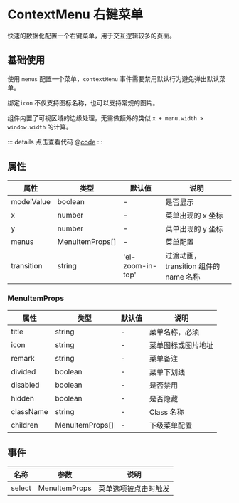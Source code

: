 # ContextMenu 右键菜单 <Badge text="v.1.0.7+" />

快速的数据化配置一个右键菜单，用于交互逻辑较多的页面。

## 基础使用

使用 `menus` 配置一个菜单，`contextMenu` 事件需要禁用默认行为避免弹出默认菜单。

绑定`icon` 不仅支持图标名称，也可以支持常规的图片。

组件内置了可视区域的边缘处理，无需做额外的类似 `x + menu.width > window.width` 的计算。

<ClientOnly><contextMenu/></ClientOnly>

::: details 点击查看代码
@[code](@example/contextMenu.vue)
:::

## 属性

| 属性       | 类型            | 默认值           | 说明                                  |
| ---------- | --------------- | ---------------- | ------------------------------------- |
| modelValue | boolean         | -                | 是否显示                              |
| x          | number          | -                | 菜单出现的 x 坐标                     |
| y          | number          | -                | 菜单出现的 y 坐标                     |
| menus      | MenuItemProps[] | -                | 菜单配置                              |
| transition | string          | 'el-zoom-in-top' | 过渡动画，transition 组件的 name 名称 |

### MenuItemProps

| 属性      | 类型            | 默认值 | 说明               |
| --------- | --------------- | ------ | ------------------ |
| title     | string          | -      | 菜单名称，必须     |
| icon      | string          | -      | 菜单图标或图片地址 |
| remark    | string          | -      | 菜单备注           |
| divided   | boolean         | -      | 菜单下划线         |
| disabled  | boolean         | -      | 是否禁用           |
| hidden    | boolean         | -      | 是否隐藏           |
| className | string          | -      | Class 名称         |
| children  | MenuItemProps[] | -      | 下级菜单配置       |

## 事件

| 名称   | 参数          | 说明                 |
| ------ | ------------- | -------------------- |
| select | MenuItemProps | 菜单选项被点击时触发 |
